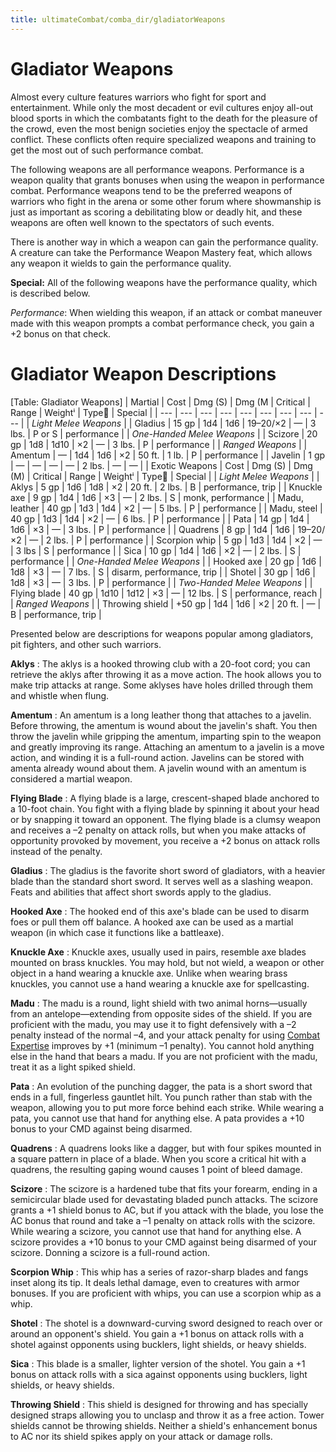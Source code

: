 ```yaml
---
title: ultimateCombat/comba_dir/gladiatorWeapons
---
```

# Gladiator Weapons

Almost every culture features warriors who fight for sport and entertainment. While only the most decadent or evil cultures enjoy all-out blood sports in which the combatants fight to the death for the pleasure of the crowd, even the most benign societies enjoy the spectacle of armed conflict. These conflicts often require specialized weapons and training to get the most out of such performance combat.

The following weapons are all performance weapons. Performance is a weapon quality that grants bonuses when using the weapon in performance combat. Performance weapons tend to be the preferred weapons of warriors who fight in the arena or some other forum where showmanship is just as important as scoring a debilitating blow or deadly hit, and these weapons are often well known to the spectators of such events.

There is another way in which a weapon can gain the performance quality. A creature can take the Performance Weapon Mastery feat, which allows any weapon it wields to gain the performance quality.

**Special:** All of the following weapons have the performance quality, which is described below.

_Performance_: When wielding this weapon, if an attack or combat maneuver made with this weapon prompts a combat performance check, you gain a +2 bonus on that check.

# Gladiator Weapon Descriptions

[Table: Gladiator Weapons]
| Martial | Cost | Dmg (S) | Dmg (M | Critical | Range | Weightⁱ | Type⁲ | Special |
| --- | --- | --- | --- | --- | --- | --- | --- | --- |
| _Light Melee Weapons_ |
| Gladius | 15 gp | 1d4 | 1d6 | 19–20/×2 | — | 3 lbs. | P or S | performance |
| _One-Handed Melee Weapons_ |
| Scizore | 20 gp | 1d8 | 1d10 | ×2 | — | 3 lbs. | P | performance |
| _Ranged Weapons_ |
| Amentum | — | 1d4 | 1d6 | ×2 | 50 ft. | 1 lb. | P | performance |
| Javelin | 1 gp | — | — | — | — | 2 lbs. | — | — |
| Exotic Weapons | Cost | Dmg (S) | Dmg (M) | Critical | Range | Weightⁱ | Type⁲ | Special |
| _Light Melee Weapons_ |
| Aklys | 5 gp | 1d6 | 1d8 | ×2 | 20 ft. | 2 lbs. | B | performance, trip |
| Knuckle axe | 9 gp | 1d4 | 1d6 | ×3 | — | 2 lbs. | S | monk, performance |
| Madu, leather | 40 gp | 1d3 | 1d4 | ×2 | — | 5 lbs. | P | performance |
| Madu, steel | 40 gp | 1d3 | 1d4 | ×2 | — | 6 lbs. | P | performance |
| Pata | 14 gp | 1d4 | 1d6 | ×3 | — | 3 lbs. | P | performance |
| Quadrens | 8 gp | 1d4 | 1d6 | 19–20/×2 | — | 2 lbs. | P | performance |
| Scorpion whip | 5 gp | 1d3 | 1d4 | ×2 | — | 3 lbs | S | performance |
| Sica | 10 gp | 1d4 | 1d6 | ×2 | — | 2 lbs. | S | performance |
| _One-Handed Melee Weapons_ |
| Hooked axe | 20 gp | 1d6 | 1d8 | ×3 | — | 7 lbs. | S | disarm, performance, trip |
| Shotel | 30 gp | 1d6 | 1d8 | ×3 | — | 3 lbs. | P | performance |
| _Two-Handed Melee Weapons_ |
| Flying blade | 40 gp | 1d10 | 1d12 | ×3 | — | 12 lbs. | S | performance, reach |
| _Ranged Weapons_ |
| Throwing shield | +50 gp | 1d4 | 1d6 | ×2 | 20 ft. | — | B | performance, trip |

Presented below are descriptions for weapons popular among gladiators, pit fighters, and other such warriors.

**Aklys** : The aklys is a hooked throwing club with a 20-foot cord; you can retrieve the aklys after throwing it as a move action. The hook allows you to make trip attacks at range. Some aklyses have holes drilled through them and whistle when flung.

**Amentum** : An amentum is a long leather thong that attaches to a javelin. Before throwing, the amentum is wound about the javelin's shaft. You then throw the javelin while gripping the amentum, imparting spin to the weapon and greatly improving its range. Attaching an amentum to a javelin is a move action, and winding it is a full-round action. Javelins can be stored with amenta already wound about them. A javelin wound with an amentum is considered a martial weapon.

**Flying Blade** : A flying blade is a large, crescent-shaped blade anchored to a 10-foot chain. You fight with a flying blade by spinning it about your head or by snapping it toward an opponent. The flying blade is a clumsy weapon and receives a –2 penalty on attack rolls, but when you make attacks of opportunity provoked by movement, you receive a +2 bonus on attack rolls instead of the penalty.

**Gladius** : The gladius is the favorite short sword of gladiators, with a heavier blade than the standard short sword. It serves well as a slashing weapon. Feats and abilities that affect short swords apply to the gladius.

**Hooked Axe** : The hooked end of this axe's blade can be used to disarm foes or pull them off balance. A hooked axe can be used as a martial weapon (in which case it functions like a battleaxe).

**Knuckle Axe** : Knuckle axes, usually used in pairs, resemble axe blades mounted on brass knuckles. You may hold, but not wield, a weapon or other object in a hand wearing a knuckle axe. Unlike when wearing brass knuckles, you cannot use a hand wearing a knuckle axe for spellcasting.

**Madu** : The madu is a round, light shield with two animal horns—usually from an antelope—extending from opposite sides of the shield. If you are proficient with the madu, you may use it to fight defensively with a –2 penalty instead of the normal –4, and your attack penalty for using [Combat Expertise](feats#_combat-expertise) improves by +1 (minimum –1 penalty). You cannot hold anything else in the hand that bears a madu. If you are not proficient with the madu, treat it as a light spiked shield.

**Pata** : An evolution of the punching dagger, the pata is a short sword that ends in a full, fingerless gauntlet hilt. You punch rather than stab with the weapon, allowing you to put more force behind each strike. While wearing a pata, you cannot use that hand for anything else. A pata provides a +10 bonus to your CMD against being disarmed.

**Quadrens** : A quadrens looks like a dagger, but with four spikes mounted in a square pattern in place of a blade. When you score a critical hit with a quadrens, the resulting gaping wound causes 1 point of bleed damage.

**Scizore** : The scizore is a hardened tube that fits your forearm, ending in a semicircular blade used for devastating bladed punch attacks. The scizore grants a +1 shield bonus to AC, but if you attack with the blade, you lose the AC bonus that round and take a –1 penalty on attack rolls with the scizore. While wearing a scizore, you cannot use that hand for anything else. A scizore provides a +10 bonus to your CMD against being disarmed of your scizore. Donning a scizore is a full-round action.

**Scorpion Whip** : This whip has a series of razor-sharp blades and fangs inset along its tip. It deals lethal damage, even to creatures with armor bonuses. If you are proficient with whips, you can use a scorpion whip as a whip.

**Shotel** : The shotel is a downward-curving sword designed to reach over or around an opponent's shield. You gain a +1 bonus on attack rolls with a shotel against opponents using bucklers, light shields, or heavy shields.

**Sica** : This blade is a smaller, lighter version of the shotel. You gain a +1 bonus on attack rolls with a sica against opponents using bucklers, light shields, or heavy shields.

**Throwing Shield** : This shield is designed for throwing and has specially designed straps allowing you to unclasp and throw it as a free action. Tower shields cannot be throwing shields. Neither a shield's enhancement bonus to AC nor its shield spikes apply on your attack or damage rolls.


